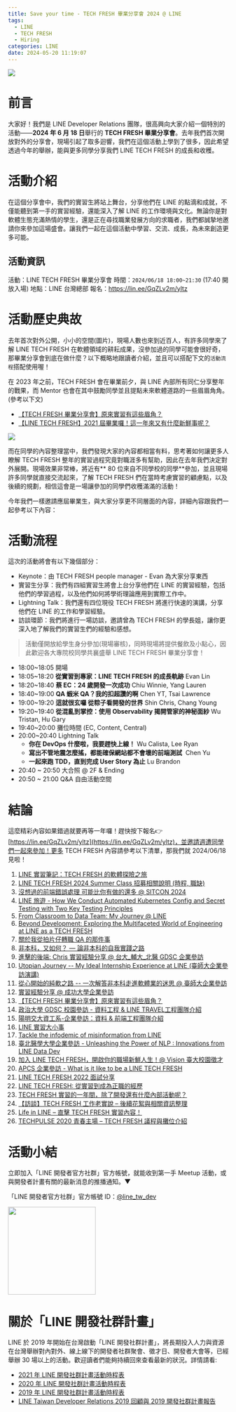 ```yaml
---
title: Save your time - TECH FRESH 畢業分享會 2024 @ LINE
tags:
  - LINE
  - TECH FRESH
  - Hiring
categories: LINE
date: 2024-05-20 11:19:07
---
```


![](https://vos.line-scdn.net/landpress-content-v2_1761/1689497803877.png?updatedAt=1689497805000)

# 前言

大家好！我們是 LINE Developer Relations 團隊，很高興向大家介紹一個特別的活動——**2024 年 6 月 18 日**舉行的 **TECH FRESH 畢業分享會**。去年我們首次開放對外的分享會，現場引起了取多迴響，我們在這個活動上學到了很多，因此希望透過今年的舉辦，能與更多同學分享我們 LINE TECH FRESH 的成長和收穫。

<!-- more -->

# 活動介紹

在這個分享會中，我們的實習生將站上舞台，分享他們在 LINE 的點滴和成就，不僅能聽到第一手的實習經驗，還能深入了解 LINE 的工作環境與文化。無論你是對軟體生態充滿熱情的學生，還是正在尋找職業發展方向的求職者，我們都誠摯地邀請你來參加這場盛會。讓我們一起在這個活動中學習、交流、成長，為未來創造更多可能。

## 活動資訊

活動：LINE TECH FRESH 畢業分享會
時間：`2024/06/18 18:00~21:30` (17:40 開放入場)
地點：LINE 台灣總部
報名：https://lin.ee/GqZLv2m/yltz

# 活動歷史典故

去年首次對外公開，小小的空間(圖片)，現場人數也來到近百人，有許多同學來了解 LINE TECH FRESH 在軟體領域的耕耘成果，沒參加過的同學可能會很好奇，那畢業分享會到底在做什麼？以下概略地跟讀者介紹，並且可以搭配下文的`活動流程`搭配使用喔！

在 2023 年之前，TECH FRESH 會在畢業前夕，與 LINE 內部所有同仁分享整年的戰果，而 Mentor 也會在其中鼓勵同學並且提點未來軟體道路的一些眉眉角角。 (參考以下文)

- [【TECH FRESH 畢業分享會】原來實習有這些眉角？](https://engineering.linecorp.com/zh-hant/blog/line-tech-fresh-2022-graduation)
- [【LINE TECH FRESH】2021 屆畢業囉！這一年來又有什麼新鮮事呢？](https://engineering.linecorp.com/zh-hant/blog/line-tech-fresh-2021-gradute)

![](https://vos.line-scdn.net/landpress-content-v2_1761/1689498034174.jpg?updatedAt=1689498035000)

而在同學的內容整理當中，我們發現大家的內容都相當有料，思考著如何讓更多人瞭解 TECH FRESH 整年的實習過程究竟對職涯多有幫助，因此在去年我們決定對外展開。現場效果非常棒，將近有** 80 位來自不同學校的同學**參加，並且現場許多同學就直接交流起來，了解 TECH FRESH 們在當時考慮實習的顧慮點，以及後續的規劃，相信這會是一場讓參加的同學們收穫滿滿的活動！

今年我們一樣邀請應屆畢業生，與大家分享更不同層面的內容，詳細內容跟我們一起參考以下內容：

# 活動流程

這次的活動將會有以下幾個部分：

- Keynote：由 TECH FRESH people manager - Evan 為大家分享東西
- 實習生分享：我們有四組實習生將會上台分享他們在 LINE 的實習經驗，包括他們的學習過程，以及他們如何將學術理論應用到實際工作中。
- Lightning Talk：我們還有四位現役 TECH FRESH 將進行快速的演講，分享他們在 LINE 的工作和學習經驗。
- 訪談環節：我們將進行一場訪談，邀請曾為 TECH FRESH 的學長姐，讓你更深入地了解我們的實習生們的經驗和感想。

> 活動僅開放給學生身分參加(現場審核)，同時現場將提供餐飲及小點心，因此歡迎各大專院校同學共襄盛舉 LINE TECH FRESH 畢業分享會！

- 18:00~18:05 開場
- 18:05~18:20 **從實習到專家：LINE TECH FRESH 的成長軌跡** Evan Lin
- 18:20~18:40 **蔡 EC：24 歲開發一次成功** Chiu Winnie, Yang Lauren
- 18:40~19:00 **QA 蝦米 QA？我的扣超讚的啊** Chen YT, Tsai Lawrence
- 19:00~19:20 **這就很玄囉 從粽子看開發的世界** Shin Chris, Chang Young
- 19:20~19:40 **從混亂到掌控：使用 Observability 揭開管家的神秘面紗** Wu Tristan, Hu Gary
- 19:40~20:00 攤位時間 (EC, Content, Central)
- 20:00~20:40 Lightning Talk
  - **你在 DevOps 什麼啦，我要趕快上線！** Wu Calista, Lee Ryan
  - **寫出不管地震怎麼搖，都能確保網站都不會壞的前端測試**  Chen Yu
  - **一起來跑 TDD，直到完成 User Story 為止** Lu Brandon
- 20:40 ~ 20:50 大合照 @ 2F & Ending
- 20:50 ~ 21:00 Q&A 自由活動空間

# 結論

這麼精彩內容如果錯過就要再等一年囉！趕快按下報名👉[https://lin.ee/GqZLv2m/yltz](https://lin.ee/GqZLv2m/yltz)，並邀請週遭同學們一起來參加！更多 TECH FRESH 內容請參考以下清單，那我們就 2024/06/18 見啦！


1. [LINE 實習筆記：TECH FRESH 的軟體探險之旅](https://techblog.lycorp.co.jp/zh-hant/techfresh-2024)
2. [LINE TECH FRESH 2024 Summer Class 招募相關說明 (時程, 職缺)](https://techblog.lycorp.co.jp/zh-hant/line-tech-fresh-2024-summer)
3. [沒想過的前端錯誤處理 可能比你有做的還多 @ SITCON 2024](https://techblog.lycorp.co.jp/zh-hant/frontend-try-exception-sitcon-2024)
4. [LINE 旅遊 - How We Conduct Automated Kubernetes Config and Secret Testing with Two Key Testing Principles](https://techblog.lycorp.co.jp/zh-hant/kubernetes-config-Secret-testing-with-twokey-testing-principles)
5. [From Classroom to Data Team: My Journey @ LINE](https://techblog.lycorp.co.jp/zh-hant/From-Classroom-to-Data-Team-My-Journey-at-LINE)
6. [Beyond Development: Exploring the Multifaceted World of Engineering at LINE as a TECH FRESH](https://techblog.lycorp.co.jp/zh-hant/beyond-development-as-a-tech-fresh)
7. [關於我從拍片仔轉職 QA 的那件事](https://techblog.lycorp.co.jp/zh-hant/from-video-creator-to-qa-internship)
8. [非本科，又如何？ — 論非本科的自我實踐之路](https://techblog.lycorp.co.jp/zh-hant/implementation-myself-by-different-department)
9. [進擊的後端: Chris 實習經驗分享 @ 台大_輔大_北醫 GDSC 企業參訪](https://techblog.lycorp.co.jp/zh-hant/embarking-on-a-machine-learning-internship-nycu-csie-visit)
10. [Utopian Journey -- My Ideal Internship Experience at LINE (臺師大企業參訪演講)](https://techblog.lycorp.co.jp/zh-hant/utopian-journey-my-ideal-internship-experience-at-line)
11. [從心開始的純軟之路 -- 一次解答非本科走進軟體業的迷思 @ 臺師大企業參訪](https://techblog.lycorp.co.jp/zh-hant/from-heart-to-software-engineering-intern)
12. [實習經驗分享 @ 成功大學企業參訪](https://engineering.linecorp.com/zh-hant/blog/ncku-line-visit-2023)
13. [【TECH FRESH 畢業分享會】原來實習有這些眉角？](https://engineering.linecorp.com/zh-hant/blog/line-tech-fresh-2022-graduation)
14. [政治大學 GDSC 校園參訪 - 資料工程 &amp; LINE TRAVEL工程團隊介紹](https://engineering.linecorp.com/zh-hant/blog/nccu-gdsc-visit-line-2023/)
15. [陽明交大資工系-企業參訪：資料 &amp; 前端工程團隊介紹](https://engineering.linecorp.com/zh-hant/blog/nycu-visit-line-202304/)
16. [LINE 實習大小事](https://engineering.linecorp.com/zh-hant/blog/line-internship-erin/)
17. [Tackle the infodemic of misinformation from LINE](https://engineering.linecorp.com/zh-hant/blog/Tackle-the-infodemic-of-misinformation-from-LINE/)
18. [臺北醫學大學企業參訪 - Unleashing the Power of NLP : Innovations from LINE Data Dev](https://engineering.linecorp.com/zh-hant/blog/tmp-visit-line-2023/)
19. [加入 LINE TECH FRESH，開啟你的職場新鮮人生！@ Vision 臺大校園徵才](https://engineering.linecorp.com/zh-hant/blog/line-tech-fresh-2023-spring/)
20. [APCS 企業參訪 - What is it like to be a LINE TECH FRESH](https://engineering.linecorp.com/zh-hant/blog/tech-fresh-sharing-at-APCS)
21. [LINE TECH FRESH 2022 面試分享](https://engineering.linecorp.com/zh-hant/blog/line-tech-fresh-interview-2022)
22. [LINE TECH FRESH: 從實習到成為正職的經歷](https://engineering.linecorp.com/zh-hant/blog/from-line-tech-fresh-to-liner)
23. [TECH FRESH 實習的一年間，除了開發還有什麼內部活動呢？](https://engineering.linecorp.com/zh-hant/blog/line-tech-fresh-2020-graduate/)
24. [【訪談】TECH FRESH 工作老實說 – 後續花絮與相關資訊整理](https://engineering.linecorp.com/zh-hant/blog/what-is-tech-fresh-interview/)
25. [Life in LINE – 直擊 TECH FRESH 實習內容！](https://engineering.linecorp.com/zh-hant/blog/life-in-line-tech-fresh-sharing/)
26. [TECHPULSE 2020 青春主場 – TECH FRESH 議程與攤位介紹](https://engineering.linecorp.com/zh-hant/blog/techpulse-2020-tech-fresh-session/)

# 活動小結

立即加入「LINE 開發者官方社群」官方帳號，就能收到第一手 Meetup 活動，或與開發者計畫有關的最新消息的推播通知。▼

「LINE 開發者官方社群」官方帳號 ID：[@line_tw_dev](https://qr-official.line.me/gs/M_908lugfe_BW.png)

<img src="https://qr-official.line.me/gs/M_908lugfe_BW.png" width="200" height="200">

# 關於「LINE 開發社群計畫」

LINE 於 2019 年開始在台灣啟動「LINE 開發社群計畫」，將長期投入人力與資源在台灣舉辦對內對外、線上線下的開發者社群聚會、徵才日、開發者大會等，已經舉辦 30 場以上的活動。歡迎讀者們能夠持續回來查看最新的狀況。詳情請看:

- [2021 年 LINE 開發社群計畫活動時程表](https://engineering.linecorp.com/zh-hant/blog/2021-line-tw-devrel/)
- [2020 年 LINE 開發社群計畫活動時程表](https://engineering.linecorp.com/zh-hant/blog/2020-line-tw-devrel/)
- [2019 年 LINE 開發社群計畫活動時程表](https://engineering.linecorp.com/zh-hant/blog/line-taiwan-developer-relations-2019-plan/)
- [LINE Taiwan Developer Relations 2019 回顧與 2019 開發社群計畫報告](https://engineering.linecorp.com/zh-hant/blog/line-taiwan-developer-relations-2019/)

<style>
  section.compact {
    font-size: 150%  
  }
  img[alt~="center"] {
    display: block;
    margin: 0 auto;
  }
</style>
